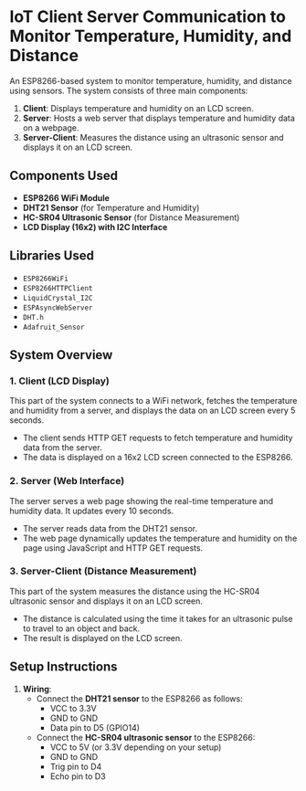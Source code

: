# IoT Client Server Communication to Monitor Temperature, Humidity, and Distance

An ESP8266-based system to monitor temperature, humidity, and distance using sensors. The system consists of three main components:

1. **Client**: Displays temperature and humidity on an LCD screen.
2. **Server**: Hosts a web server that displays temperature and humidity data on a webpage.
3. **Server-Client**: Measures the distance using an ultrasonic sensor and displays it on an LCD screen.

## Components Used

- **ESP8266 WiFi Module**
- **DHT21 Sensor** (for Temperature and Humidity)
- **HC-SR04 Ultrasonic Sensor** (for Distance Measurement)
- **LCD Display (16x2) with I2C Interface**

## Libraries Used

- `ESP8266WiFi`
- `ESP8266HTTPClient`
- `LiquidCrystal_I2C`
- `ESPAsyncWebServer`
- `DHT.h`
- `Adafruit_Sensor`

## System Overview

### 1. Client (LCD Display)

This part of the system connects to a WiFi network, fetches the temperature and humidity from a server, and displays the data on an LCD screen every 5 seconds.

- The client sends HTTP GET requests to fetch temperature and humidity data from the server.
- The data is displayed on a 16x2 LCD screen connected to the ESP8266.

### 2. Server (Web Interface)

The server serves a web page showing the real-time temperature and humidity data. It updates every 10 seconds.

- The server reads data from the DHT21 sensor.
- The web page dynamically updates the temperature and humidity on the page using JavaScript and HTTP GET requests.

### 3. Server-Client (Distance Measurement)

This part of the system measures the distance using the HC-SR04 ultrasonic sensor and displays it on an LCD screen.

- The distance is calculated using the time it takes for an ultrasonic pulse to travel to an object and back.
- The result is displayed on the LCD screen.

## Setup Instructions

1. **Wiring**:
   - Connect the **DHT21 sensor** to the ESP8266 as follows:
     - VCC to 3.3V
     - GND to GND
     - Data pin to D5 (GPIO14)
   - Connect the **HC-SR04 ultrasonic sensor** to the ESP8266:
     - VCC to 5V (or 3.3V depending on your setup)
     - GND to GND
     - Trig pin to D4
     - Echo pin to D3
   



